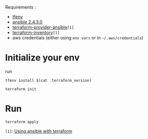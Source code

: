 Requirements :
- [tfenv]( https://github.com/kamatama41/tfenv)
- [ansible 2.4.3.0](https://www.ansible.com/)
- [terraform-provider-ansible](https://github.com/nbering/terraform-provider-ansible/)```[1]```
- [terraform-inventory](https://github.com/nbering/terraform-inventory/)```[1]```
- aws credentials (either using ```env vars``` or in ```~/.aws/credentials```)


# Initialize your env

run
```
tfenv install $(cat .terraform_version)

terraform init
```

# Run

```
terraform apply
```


```[1]```: [Using ansible with terraform](https://nicholasbering.ca/tools/2018/01/08/introducing-terraform-provider-ansible/)